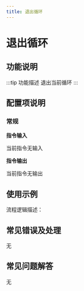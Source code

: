```yaml
---
title: 退出循环
---
```


# 退出循环

## 功能说明

:::tip 功能描述
退出当前循环
:::

## 配置项说明

### 常规

**指令输入**

当前指令无输入


**指令输出**

当前指令无输出

## 使用示例

流程逻辑描述：

## 常见错误及处理

无

## 常见问题解答

无

